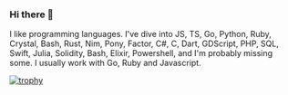 ### Hi there 👋

I like programming languages. I've dive into JS, TS, Go, Python, Ruby, Crystal, Bash, Rust, Nim, Pony, Factor, C#, C, Dart, GDScript, PHP, SQL, Swift, Julia, Solidity, Bash, Elixir, Powershell, and I'm probably missing some.
I usually work with Go, Ruby and Javascript.

[![trophy](https://github-profile-trophy.vercel.app/?username=ryo-ma&theme=onedark)](https://github.com/ryo-ma/github-profile-trophy)
